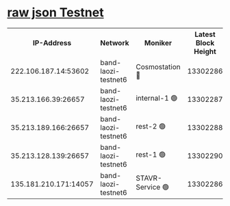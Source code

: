 
[raw json Testnet](https://rpc-check.bandt.stavr.tech/bandt/rpcbandt_result.json)
=

<table><tr><th>IP-Address</th><th>Network</th><th>Moniker</th><th>Latest Block Height</th><th>Earliest Block Height</th><th>Catching Up</th><th>Voting Power</th><th>Scan Time</th></tr><tr><td>222.106.187.14:53602</td><td>band-laozi-testnet6</td><td>Cosmostation 🔴</td><td>13302286</td><td>13177501</td><td>False</td><td>2203223</td><td>2023-11-27T02:58:54.322504215UTC</td></tr><tr><td>35.213.166.39:26657</td><td>band-laozi-testnet6</td><td>internal-1 🟢</td><td>13302287</td><td>13202287</td><td>False</td><td>0</td><td>2023-11-27T02:58:57.547122695UTC</td></tr><tr><td>35.213.189.166:26657</td><td>band-laozi-testnet6</td><td>rest-2 🟢</td><td>13302288</td><td>13202288</td><td>False</td><td>0</td><td>2023-11-27T02:58:58.738468541UTC</td></tr><tr><td>35.213.128.139:26657</td><td>band-laozi-testnet6</td><td>rest-1 🟢</td><td>13302290</td><td>13202290</td><td>False</td><td>0</td><td>2023-11-27T02:59:04.022510880UTC</td></tr><tr><td>135.181.210.171:14057</td><td>band-laozi-testnet6</td><td>STAVR-Service 🟢</td><td>13302286</td><td>13297001</td><td>False</td><td>0</td><td>2023-11-27T02:58:53.130123186UTC</td></tr></table>
